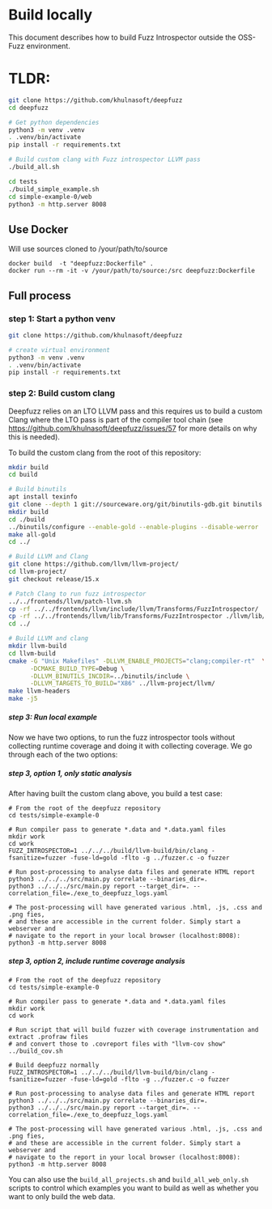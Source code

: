 # Build locally

This document describes how to build Fuzz Introspector outside the OSS-Fuzz environment.

# TLDR:
```bash
git clone https://github.com/khulnasoft/deepfuzz
cd deepfuzz

# Get python dependencies
python3 -m venv .venv
. .venv/bin/activate
pip install -r requirements.txt

# Build custom clang with Fuzz introspector LLVM pass
./build_all.sh

cd tests
./build_simple_example.sh
cd simple-example-0/web
python3 -m http.server 8008
```

## Use Docker

Will use sources cloned to /your/path/to/source

```
docker build  -t "deepfuzz:Dockerfile" .
docker run --rm -it -v /your/path/to/source:/src deepfuzz:Dockerfile

```

## Full process


### step 1: Start a python venv
```bash
git clone https://github.com/khulnasoft/deepfuzz

# create virtual environment
python3 -m venv .venv
. .venv/bin/activate
pip install -r requirements.txt
```

### step 2: Build custom clang
Deepfuzz relies on an LTO LLVM pass and this requires us to build a custom Clang where the LTO pass is part of the compiler tool chain (see https://github.com/khulnasoft/deepfuzz/issues/57 for more details on why this is needed).

To build the custom clang from the root of this repository:

```bash
mkdir build
cd build

# Build binutils
apt install texinfo
git clone --depth 1 git://sourceware.org/git/binutils-gdb.git binutils
mkdir build
cd ./build
../binutils/configure --enable-gold --enable-plugins --disable-werror
make all-gold
cd ../

# Build LLVM and Clang
git clone https://github.com/llvm/llvm-project/
cd llvm-project/
git checkout release/15.x

# Patch Clang to run fuzz introspector
../../frontends/llvm/patch-llvm.sh
cp -rf ../../frontends/llvm/include/llvm/Transforms/FuzzIntrospector/ ./llvm/include/llvm/Transforms/FuzzIntrospector
cp -rf ../../frontends/llvm/lib/Transforms/FuzzIntrospector ./llvm/lib/Transforms/FuzzIntrospector
cd ../

# Build LLVM and clang
mkdir llvm-build
cd llvm-build
cmake -G "Unix Makefiles" -DLLVM_ENABLE_PROJECTS="clang;compiler-rt"  \
      -DCMAKE_BUILD_TYPE=Debug \
      -DLLVM_BINUTILS_INCDIR=../binutils/include \
      -DLLVM_TARGETS_TO_BUILD="X86" ../llvm-project/llvm/
make llvm-headers
make -j5
```

##### step 3: Run local example

Now we have two options, to run the fuzz introspector tools without collecting
runtime coverage and doing it with collecting coverage. We go through each of the two options:

##### step 3, option 1, only static analysis
After having built the custom clang above, you build a test case:
```
# From the root of the deepfuzz repository
cd tests/simple-example-0

# Run compiler pass to generate *.data and *.data.yaml files
mkdir work
cd work
FUZZ_INTROSPECTOR=1 ../../../build/llvm-build/bin/clang -fsanitize=fuzzer -fuse-ld=gold -flto -g ../fuzzer.c -o fuzzer

# Run post-processing to analyse data files and generate HTML report
python3 ../../../src/main.py correlate --binaries_dir=.
python3 ../../../src/main.py report --target_dir=. --correlation_file=./exe_to_deepfuzz_logs.yaml

# The post-processing will have generated various .html, .js, .css and .png fies,
# and these are accessible in the current folder. Simply start a webserver and 
# navigate to the report in your local browser (localhost:8008):
python3 -m http.server 8008
```


##### step 3, option 2, include runtime coverage analysis
```
# From the root of the deepfuzz repository
cd tests/simple-example-0

# Run compiler pass to generate *.data and *.data.yaml files
mkdir work
cd work

# Run script that will build fuzzer with coverage instrumentation and extract .profraw files
# and convert those to .covreport files with "llvm-cov show"
../build_cov.sh

# Build deepfuzz normally
FUZZ_INTROSPECTOR=1 ../../../build/llvm-build/bin/clang -fsanitize=fuzzer -fuse-ld=gold -flto -g ../fuzzer.c -o fuzzer

# Run post-processing to analyse data files and generate HTML report
python3 ../../../src/main.py correlate --binaries_dir=.
python3 ../../../src/main.py report --target_dir=. --correlation_file=./exe_to_deepfuzz_logs.yaml

# The post-processing will have generated various .html, .js, .css and .png fies,
# and these are accessible in the current folder. Simply start a webserver and
# navigate to the report in your local browser (localhost:8008):
python3 -m http.server 8008
```

You can also use the `build_all_projects.sh` and `build_all_web_only.sh` scripts to control
which examples you want to build as well as whether you want to only build the web data.

